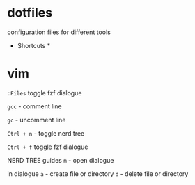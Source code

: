 # dotfiles
configuration files for different tools

* Shortcuts *

# vim

`:Files` toggle fzf dialogue

`gcc` - comment line

`gc` - uncomment line

`Ctrl + n` - toggle nerd tree

`Ctrl + f` toggle fzf dialogue


NERD TREE guides
`m` - open dialogue

in dialogue
`a` - create file or directory
`d` - delete file or directory
